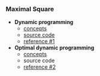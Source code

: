 ### Maximal Square

- **Dynamic programming**
    - [concepts](dynamic.md)
    - [source code](dynamic.py)
    - [reference #1](https://www.youtube.com/watch?v=RElcqtFYTm0) 
- **Optimal dynamic programming** 
    - [concepts](dynamic2.md)
    - source code 
    - [reference #2](https://www.youtube.com/watch?v=-FgseNO-6Gk) 

